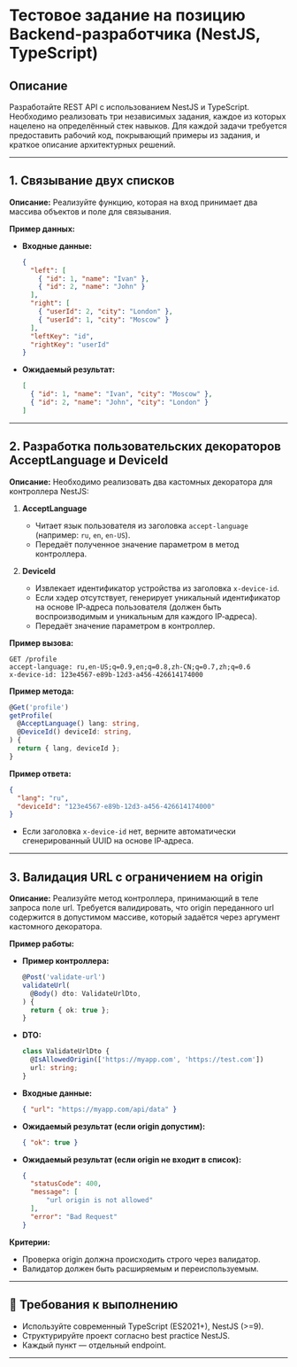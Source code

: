 # Тестовое задание на позицию Backend-разработчика (NestJS, TypeScript)

## Описание

Разработайте REST API с использованием NestJS и TypeScript. Необходимо реализовать три независимых задания, каждое из которых нацелено на определённый стек навыков. Для каждой задачи требуется предоставить рабочий код, покрывающий примеры из задания, и краткое описание архитектурных решений.

---

## 1. **Связывание двух списков**

**Описание:**
Реализуйте функцию, которая на вход принимает два массива объектов и поле для связывания.

**Пример данных:**

* **Входные данные:**

  ```json
  {
    "left": [
      { "id": 1, "name": "Ivan" },
      { "id": 2, "name": "John" }
    ],
    "right": [
      { "userId": 2, "city": "London" },
      { "userId": 1, "city": "Moscow" }
    ],
    "leftKey": "id",
    "rightKey": "userId"
  }
  ```

* **Ожидаемый результат:**

  ```json
  [
    { "id": 1, "name": "Ivan", "city": "Moscow" },
    { "id": 2, "name": "John", "city": "London" }
  ]
  ```

---

## 2. **Разработка пользовательских декораторов AcceptLanguage и DeviceId**

**Описание:**
Необходимо реализовать два кастомных декоратора для контроллера NestJS:

1. **AcceptLanguage**

   * Читает язык пользователя из заголовка `accept-language` (например: `ru`, `en`, `en-US`).
   * Передаёт полученное значение параметром в метод контроллера.

2. **DeviceId**

   * Извлекает идентификатор устройства из заголовка `x-device-id`.
   * Если хэдер отсутствует, генерирует уникальный идентификатор на основе IP‑адреса пользователя (должен быть воспроизводимым и уникальным для каждого IP‑адреса).
   * Передаёт значение параметром в контроллер.

**Пример вызова:**

```http
GET /profile
accept-language: ru,en-US;q=0.9,en;q=0.8,zh-CN;q=0.7,zh;q=0.6
x-device-id: 123e4567-e89b-12d3-a456-426614174000
```

**Пример метода:**

```typescript
@Get('profile')
getProfile(
  @AcceptLanguage() lang: string,
  @DeviceId() deviceId: string,
) {
  return { lang, deviceId };
}
```

**Пример ответа:**

```json
{
  "lang": "ru",
  "deviceId": "123e4567-e89b-12d3-a456-426614174000"
}
```

* Если заголовка `x-device-id` нет, верните автоматически сгенерированный UUID на основе IP‑адреса.

---

## 3. **Валидация URL с ограничением на origin**

**Описание:**
Реализуйте метод контроллера, принимающий в теле запроса поле url.
Требуется валидировать, что origin переданного url содержится в допустимом массиве, который задаётся через аргумент кастомного декоратора.

**Пример работы:**

* **Пример контроллера:**

  ```typescript
  @Post('validate-url')
  validateUrl(
    @Body() dto: ValidateUrlDto,
  ) {
    return { ok: true };
  }
  ```

* **DTO:**

  ```typescript
  class ValidateUrlDto {
    @IsAllowedOrigin(['https://myapp.com', 'https://test.com'])
    url: string;
  }
  ```

* **Входные данные:**

  ```json
  { "url": "https://myapp.com/api/data" }
  ```

* **Ожидаемый результат (если origin допустим):**

  ```json
  { "ok": true }
  ```

* **Ожидаемый результат (если origin не входит в список):**

  ```json
  {
    "statusCode": 400,
    "message": [
		"url origin is not allowed"
	],
    "error": "Bad Request"
  }
  ```

**Критерии:**

* Проверка origin должна происходить строго через валидатор.
* Валидатор должен быть расширяемым и переиспользуемым.

---

## 📄 **Требования к выполнению**

* Используйте современный TypeScript (ES2021+), NestJS (>=9).
* Структурируйте проект согласно best practice NestJS.
* Каждый пункт — отдельный endpoint.

---
